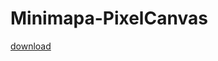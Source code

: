 # Minimapa-PixelCanvas
<a href="https://rawgit.com/zhexirox/Minimapa-PixelCanvas/master/Minimap.user.js">download</a>
